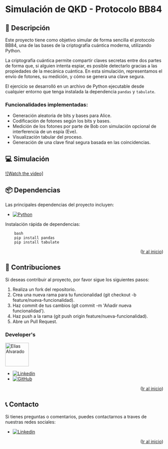 <!--
PROJECT NAME
-->

# Simulación de QKD - Protocolo BB84
<a id="readme-top"></a>

<!--
PROJECT DESCRIPTION
-->
## 📜 Descripción

Este proyecto tiene como objetivo simular de forma sencilla el protocolo BB84, una de las bases de la criptografía cuántica moderna, utilizando Python.

La criptografía cuántica permite compartir claves secretas entre dos partes de forma que, si alguien intenta espiar, es posible detectarlo gracias a las propiedades de la mecánica cuántica. En esta simulación, representamos el envío de fotones, su medición, y cómo se genera una clave segura.

El ejercicio se desarrolló en un archivo de Python ejecutable desde cualquier entorno que tenga instalada la dependencia `pandas` y `tabulate`.

### Funcionalidades implementadas:
- Generación aleatoria de bits y bases para Alice.
- Codificación de fotones según los bits y bases.
- Medición de los fotones por parte de Bob con simulación opcional de interferencia de un espía (Eve).
- Visualización tabular del proceso.
- Generación de una clave final segura basada en las coincidencias.

## 💻 Simulación
[![Watch the video]](https://github.com/eliasalvarado/CifradoDeLaInformacion/blob/main/Laboratorios/Lab5/Lab5-CI.mp4)


## 📦 Dependencias

Las principales dependencias del proyecto incluyen:
* [![Python][Python]][Python-url]

Instalación rápida de dependencias:
```
    bash
    pip install pandas
    pip install tabulate
```

<p align="right">(<a href="#readme-top">Ir al inicio</a>)</p>

## 👥 Contribuciones
Si deseas contribuir al proyecto, por favor sigue los siguientes pasos:
1. Realiza un fork del repositorio.
2.	Crea una nueva rama para tu funcionalidad (git checkout -b feature/nueva-funcionalidad).
3.	Haz commit de tus cambios (git commit -m 'Añadir nueva funcionalidad').
4.	Haz push a la rama (git push origin feature/nueva-funcionalidad).
5.	Abre un Pull Request.

### Developer's

<a href="https://github.com/eliasalvarado">
  <img width='75' src="https://avatars.githubusercontent.com/u/77988653?v=4" alt="Elias Alvarado" />
</a>

* [![Linkedin][Linkedin]][Linkedin-lud]
* [![GitHub][GitHub]][GitHub-lud]

<p align="right">(<a href="#readme-top">Ir al inicio</a>)</p>

## 📞 Contacto
Si tienes preguntas o comentarios, puedes contactarnos a traves de nuestras redes sociales:

* [![Linkedin][Linkedin]][Linkedin-lud]

<p align="right">(<a href="#readme-top">Ir al inicio</a>)</p>



<!-- MARKDOWN LINKS & IMAGES -->
[Python]: https://img.shields.io/badge/Python-3776AB?style=flat&logo=python&logoColor=white
[Python-url]: https://www.python.org/
[Linkedin-lud]: https://www.linkedin.com/in/ealvaradorax/
[Linkedin]: https://img.shields.io/badge/-LinkedIn-black.svg?style=for-the-badge&logo=linkedin&colorB=555
[Github-lud]: https://github.com/eliasalvarado
[GitHub]: https://img.shields.io/badge/github-%23121011.svg?style=for-the-badge&logo=github&logoColor=white